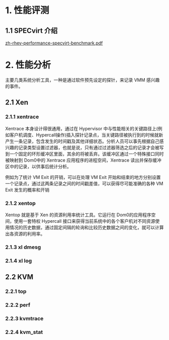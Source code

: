 # 1. 性能评测
## 1.1 SPECvirt 介绍
[zh-rhev-performance-specvirt-benchmark.pdf](/kvm_blog/files/zh-rhev-performance-specvirt-benchmark-11728837.pdf)

# 2. 性能分析
主要几类系统分析工具，一种是通过软件预先设定的探针，来记录 VMM 感兴趣的事件。

## 2.1 Xen

### 2.1.1 xentrace
Xentrace 本身设计得很通用，通过在 Hypervisor 中与性能相关的关键路径上(例如客户机调度、Hypercall操作)插入探针记录点，当关键路径被执行到的时候就新产生一条记录，包含发生的时间戳及其他详细状态。分析人员可以事先根据自己感兴趣的记录类型设置过滤器，也就是说，只有通过过滤器筛选之后的记录才会被写到一个固定的环形缓冲区里面，其余的将被丢弃。该缓冲区通过一个特殊接口同时被映射到 Dom0中的 Xentrace 应用程序的进程空间，Xentrace 读出并保存缓冲区中的记录，以供事后统计分析。

例如为了统计 VM Exit 的开销，可以在处理 VM Exit 开始和结束的地方分别设置一个记录点，通过这两条记录之间的时间戳差值，可以获得尽可能准确的各种 VM Exit 发生的概率和开销

### 2.1.2 xentop
Xentop 就是基于 Xen 的资源利用率统计工具。它运行在 Dom0的应用程序空间，使用一套特权 Hypercall 接口来获得当前系统中的各个客户机对不同资源使用情况的历史数据，通过固定间隔的轮询和比较历史数据之间的变化，就可以计算出各资源的利用率。

### 2.1.3 xl dmesg

### 2.1.4 xl log


## 2.2 KVM

### 2.2.1 top

### 2.2.2 perf

### 2.2.3 kvmtrace

### 2.2.4 kvm_stat
